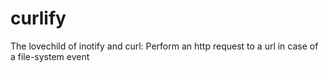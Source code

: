 # curlify
The lovechild of inotify and curl: Perform an http request to a url in case of a file-system event
